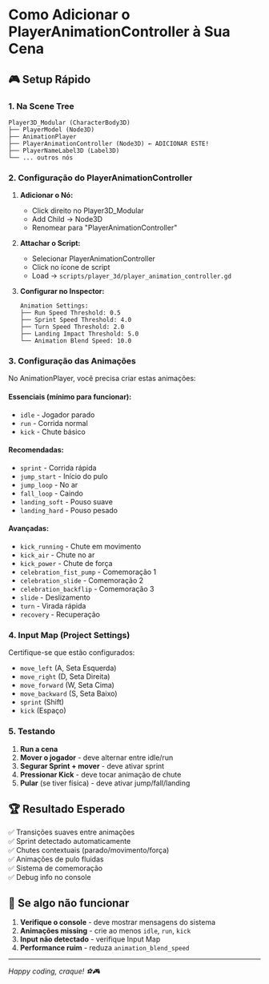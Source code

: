 # Como Adicionar o PlayerAnimationController à Sua Cena

## 🎮 Setup Rápido

### 1. Na Scene Tree
```
Player3D_Modular (CharacterBody3D)
├── PlayerModel (Node3D)
├── AnimationPlayer 
├── PlayerAnimationController (Node3D) ← ADICIONAR ESTE!
├── PlayerNameLabel3D (Label3D)
└── ... outros nós
```

### 2. Configuração do PlayerAnimationController

1. **Adicionar o Nó:**
   - Click direito no Player3D_Modular
   - Add Child → Node3D
   - Renomear para "PlayerAnimationController"

2. **Attachar o Script:**
   - Selecionar PlayerAnimationController
   - Click no ícone de script
   - Load → `scripts/player_3d/player_animation_controller.gd`

3. **Configurar no Inspector:**
   ```
   Animation Settings:
   ├── Run Speed Threshold: 0.5
   ├── Sprint Speed Threshold: 4.0  
   ├── Turn Speed Threshold: 2.0
   ├── Landing Impact Threshold: 5.0
   └── Animation Blend Speed: 10.0
   ```

### 3. Configuração das Animações

No AnimationPlayer, você precisa criar estas animações:

#### Essenciais (mínimo para funcionar):
- `idle` - Jogador parado
- `run` - Corrida normal  
- `kick` - Chute básico

#### Recomendadas:
- `sprint` - Corrida rápida
- `jump_start` - Início do pulo
- `jump_loop` - No ar
- `fall_loop` - Caindo
- `landing_soft` - Pouso suave
- `landing_hard` - Pouso pesado

#### Avançadas:
- `kick_running` - Chute em movimento
- `kick_air` - Chute no ar  
- `kick_power` - Chute de força
- `celebration_fist_pump` - Comemoração 1
- `celebration_slide` - Comemoração 2
- `celebration_backflip` - Comemoração 3
- `slide` - Deslizamento
- `turn` - Virada rápida
- `recovery` - Recuperação

### 4. Input Map (Project Settings)

Certifique-se que estão configurados:
- `move_left` (A, Seta Esquerda)
- `move_right` (D, Seta Direita)  
- `move_forward` (W, Seta Cima)
- `move_backward` (S, Seta Baixo)
- `sprint` (Shift)
- `kick` (Espaço)

### 5. Testando

1. **Run a cena**
2. **Mover o jogador** - deve alternar entre idle/run
3. **Segurar Sprint + mover** - deve ativar sprint
4. **Pressionar Kick** - deve tocar animação de chute
5. **Pular** (se tiver física) - deve ativar jump/fall/landing

## 🏆 Resultado Esperado

✅ Transições suaves entre animações  
✅ Sprint detectado automaticamente  
✅ Chutes contextuais (parado/movimento/força)  
✅ Animações de pulo fluidas  
✅ Sistema de comemoração  
✅ Debug info no console  

## 🐛 Se algo não funcionar

1. **Verifique o console** - deve mostrar mensagens do sistema
2. **Animações missing** - crie ao menos `idle`, `run`, `kick`
3. **Input não detectado** - verifique Input Map
4. **Performance ruim** - reduza `animation_blend_speed`

---

*Happy coding, craque! ⚽🎮*
